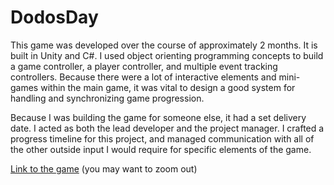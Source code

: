 # DodosDay

This game was developed over the course of approximately 2 months. It is built in Unity and C#. I used object orienting programming concepts to build a game controller, a player controller, and multiple event tracking controllers. Because there were a lot of interactive elements and mini-games within the main game, it was vital to design a good system for handling and synchronizing game progression.

Because I was building the game for someone else, it had a set delivery date. I acted as both the lead developer and the project manager. I crafted a progress timeline for this project, and managed communication with all of the other outside input I would require for specific elements of the game. 

[Link to the game](https://lulu-sun.github.io/test/) 
(you may want to zoom out)
